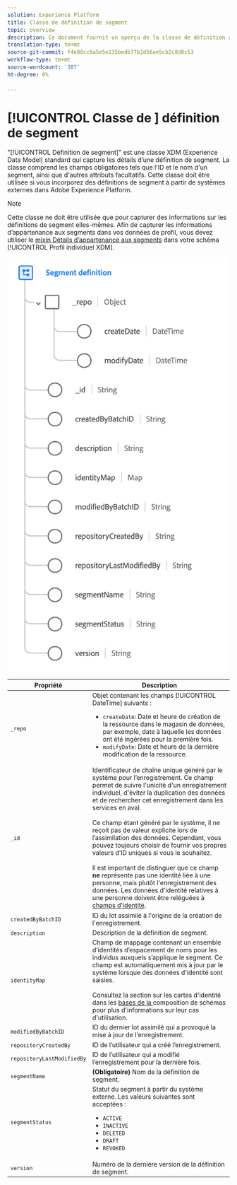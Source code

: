 ```yaml
---
solution: Experience Platform
title: Classe de définition de segment
topic: overview
description: Ce document fournit un aperçu de la classe de définition de segment dans le modèle de données d’expérience (XDM).
translation-type: tm+mt
source-git-commit: f4e80cc6a5e5e135bedb77b2d56ae5cb2c8d8c53
workflow-type: tm+mt
source-wordcount: '387'
ht-degree: 0%

---
```



# [!UICONTROL Classe de ] définition de segment

&quot;[!UICONTROL Définition de segment]&quot; est une classe XDM (Experience Data Model) standard qui capture les détails d’une définition de segment. La classe comprend les champs obligatoires tels que l&#39;ID et le nom d&#39;un segment, ainsi que d&#39;autres attributs facultatifs. Cette classe doit être utilisée si vous incorporez des définitions de segment à partir de systèmes externes dans Adobe Experience Platform.

>[!NOTE]
>
>Cette classe ne doit être utilisée que pour capturer des informations sur les définitions de segment elles-mêmes. Afin de capturer les informations d’appartenance aux segments dans vos données de profil, vous devez utiliser le [mixin Détails d’appartenance aux segments](../mixins/profile/segmentation.md) dans votre schéma [!UICONTROL Profil individuel XDM].

![](../images/classes/segment-definition.png)

| Propriété | Description |
| --- | --- |
| `_repo` | Objet contenant les champs [!UICONTROL DateTime] suivants : <ul><li>`createDate`: Date et heure de création de la ressource dans le magasin de données, par exemple, date à laquelle les données ont été ingérées pour la première fois.</li><li>`modifyDate`: Date et heure de la dernière modification de la ressource.</li></ul> |
| `_id` | Identificateur de chaîne unique généré par le système pour l’enregistrement. Ce champ permet de suivre l&#39;unicité d&#39;un enregistrement individuel, d&#39;éviter la duplication des données et de rechercher cet enregistrement dans les services en aval.<br><br>Ce champ étant généré par le système, il ne reçoit pas de valeur explicite lors de l’assimilation des données. Cependant, vous pouvez toujours choisir de fournir vos propres valeurs d’ID uniques si vous le souhaitez.<br><br>Il est important de distinguer que ce champ  **ne** représente pas une identité liée à une personne, mais plutôt l&#39;enregistrement des données. Les données d&#39;identité relatives à une personne doivent être reléguées à [champs d&#39;identité](../schema/composition.md#identity). |
| `createdByBatchID` | ID du lot assimilé à l&#39;origine de la création de l&#39;enregistrement. |
| `description` | Description de la définition de segment. |
| `identityMap` | Champ de mappage contenant un ensemble d’identités d’espacement de noms pour les individus auxquels s’applique le segment. Ce champ est automatiquement mis à jour par le système lorsque des données d&#39;identité sont saisies.<br /><br />Consultez la section sur les cartes d&#39;identité dans les  [bases de la ](../schema/composition.md#identityMap) composition de schémas pour plus d&#39;informations sur leur cas d&#39;utilisation. |
| `modifiedByBatchID` | ID du dernier lot assimilé qui a provoqué la mise à jour de l&#39;enregistrement. |
| `repositoryCreatedBy` | ID de l’utilisateur qui a créé l’enregistrement. |
| `repositoryLastModifiedBy` | ID de l’utilisateur qui a modifié l’enregistrement pour la dernière fois. |
| `segmentName` | **(Obligatoire)** Nom de la définition de segment. |
| `segmentStatus` | Statut du segment à partir du système externe. Les valeurs suivantes sont acceptées : <ul><li>`ACTIVE`</li><li>`INACTIVE`</li><li>`DELETED`</li><li>`DRAFT`</li><li>`REVOKED`</li></ul> |
| `version` | Numéro de la dernière version de la définition de segment. |
